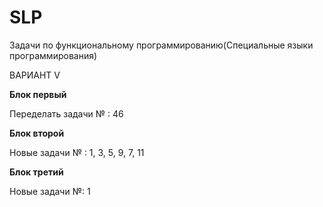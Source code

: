 # SLP
Задачи по функциональному программированию(Специальные языки программирования)

ВАРИАНТ V

<a href= "https://rextester.com/l/common_lisp_online_compiler" /></a>
<b> Блок первый </b>

Переделать задачи № : 46

<b> Блок второй </b>

Новые задачи № : 1, 3, 5, 9, 7, 11

<b> Блок третий </b>

Новые задачи №: 1
